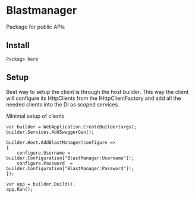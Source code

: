 # Blastmanager
Package for public APIs

## Install
```
Package here
```

## Setup
Best way to setup the client is through the host builder. This way the client will configure its HttpClients from the IHttpClientFactory and add all the needed clients into the DI as scoped services.

Minimal setup of clients
```
var builder = WebApplication.CreateBuilder(args);
builder.Services.AddSwaggerGen();

builder.Host.AddBlastManager(configure =>
{
    configure.Username = builder.Configuration["BlastManager:Username"]!;
    configure.Password  = builder.Configuration["BlastManager:Password"]!;
});

var app = builder.Build();
app.Run();
```
